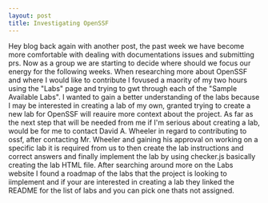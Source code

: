 ```yaml
---
layout: post
title: Investigating OpenSSF
---
```


Hey blog back again with another post, the past week we have become more comfortable with dealing with documentations issues and submitting prs. Now as a group we are starting to decide where should we focus our energy for the following weeks. When researching more about OpenSSF and where I would like to contribute I fovused a maority of my two hours using the "Labs" page and trying to gwt through each of the "Sample Available Labs". I wanted to gain a better understanding of the labs because I may be interested in creating a lab of my own, granted trying to create a new lab for OpenSSF will reauire more context about the project. As far as the next step that will be needed from me if I'm serious about creating a lab, would be for me to contact David A. Wheeler in regard to contributing to ossf, after contacting Mr. Wheeler and gaining his approval on working on a specific lab it is required from us to then create the lab instructions and correct answers and finally implement the lab by using checker.js basically creating the lab HTML file. After searching around more on the Labs website I found a roadmap of the labs that the project is looking to iimplement and if your are interested in creating a lab they linked the README for the list of labs and you can pick one thats not assigned.

